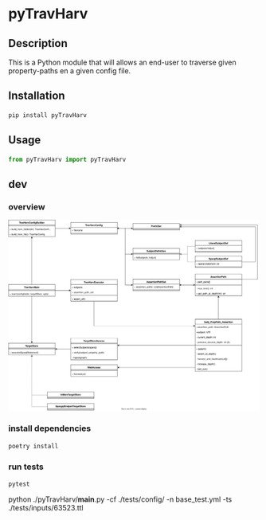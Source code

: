 # pyTravHarv

## Description

This is a Python module that will allows an end-user to traverse given property-paths en a given config file.

## Installation

```bash
pip install pyTravHarv
```

## Usage

```python
from pyTravHarv import pyTravHarv
```

## dev

### overview

![overview](./py-deref-linktraversal-harvest%20UML-deref%20classes.drawio.svg)

### install dependencies

```bash
poetry install
```

### run tests

```bash
pytest
```

python ./pyTravHarv/**main**.py -cf ./tests/config/ -n base_test.yml -ts ./tests/inputs/63523.ttl
